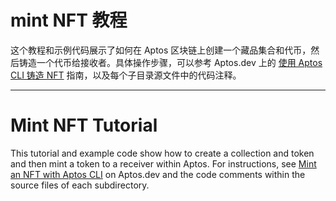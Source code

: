 # mint NFT 教程
这个教程和示例代码展示了如何在 Aptos 区块链上创建一个藏品集合和代币，然后铸造一个代币给接收者。具体操作步骤，可以参考 Aptos.dev 上的 [使用 Aptos CLI 铸造 NFT](https://aptos.dev/guides/nfts/mint-nft-cli) 指南，以及每个子目录源文件中的代码注释。



---
# Mint NFT Tutorial

This tutorial and example code show how to create a collection and token and then mint a token to a receiver within Aptos. For instructions, see [Mint an NFT with Aptos CLI](https://aptos.dev/guides/nfts/mint-nft-cli) on Aptos.dev and the code comments within the source files of each subdirectory.
